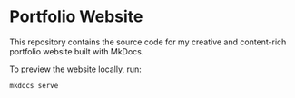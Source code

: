 # Portfolio Website

This repository contains the source code for my creative and content-rich portfolio website built with MkDocs.

To preview the website locally, run:
```bash
mkdocs serve
```
